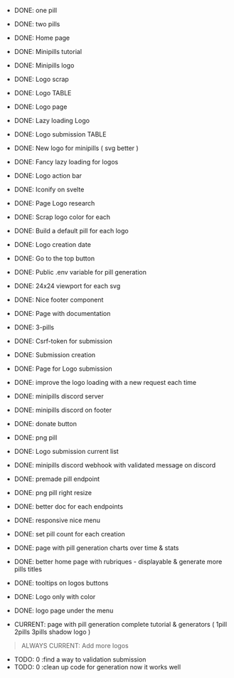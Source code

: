 - DONE: one pill
- DONE: two pills
- DONE: Home page
- DONE: Minipills tutorial
- DONE: Minipills logo
- DONE: Logo scrap
- DONE: Logo TABLE
- DONE: Logo page
- DONE: Lazy loading Logo
- DONE: Logo submission TABLE
- DONE: New logo for minipills ( svg better )
- DONE: Fancy lazy loading for logos
- DONE: Logo action bar
- DONE: Iconify on svelte
- DONE: Page Logo research
- DONE: Scrap logo color for each
- DONE: Build a default pill for each logo
- DONE: Logo creation date 
- DONE: Go to the top button
- DONE: Public .env variable for pill generation
- DONE: 24x24 viewport for each svg
- DONE: Nice footer component
- DONE: Page with documentation
- DONE: 3-pills
- DONE: Csrf-token for submission
- DONE: Submission creation
- DONE: Page for Logo submission
- DONE: improve the logo loading with a new request each time
- DONE: minipills discord server
- DONE: minipills discord on footer
- DONE: donate button
- DONE: png pill
- DONE: Logo submission current list
- DONE: minipills discord webhook with validated message on discord
- DONE: premade pill endpoint
- DONE: png pill right resize
- DONE: better doc for each endpoints
- DONE: responsive nice menu
- DONE: set pill count for each creation
- DONE: page with pill generation charts over time & stats
- DONE: better home page with rubriques - displayable & generate more pills titles
- DONE: tooltips on logos buttons
- DONE: Logo only with color
- DONE: logo page under the menu

- CURRENT: page with pill generation complete tutorial & generators ( 1pill 2pills 3pills shadow logo )

> ALWAYS CURRENT: Add more logos


- TODO: 0 :find a way to validation submission
- TODO: 0 :clean up code for generation now it works well

